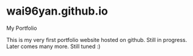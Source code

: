 # wai96yan.github.io
My Portfolio

This is my very first portfolio website hosted on github. Still in progress. Later comes many more. Still tuned :)
